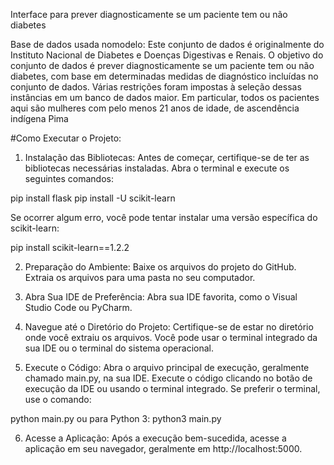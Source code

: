 Interface para prever diagnosticamente se um paciente tem ou não diabetes

Base de dados usada nomodelo: Este conjunto de dados é originalmente do Instituto Nacional de Diabetes e Doenças Digestivas e Renais. O objetivo do conjunto de dados é prever diagnosticamente se um paciente tem ou não diabetes, com base em determinadas medidas de diagnóstico incluídas no conjunto de dados. Várias restrições foram impostas à seleção dessas instâncias em um banco de dados maior. Em particular, todos os pacientes aqui são mulheres com pelo menos 21 anos de idade, de ascendência indígena Pima

#Como Executar o Projeto:
1. Instalação das Bibliotecas:
Antes de começar, certifique-se de ter as bibliotecas necessárias instaladas. Abra o terminal e execute os seguintes comandos:

pip install flask
pip install -U scikit-learn

Se ocorrer algum erro, você pode tentar instalar uma versão específica do scikit-learn:

pip install scikit-learn==1.2.2

2. Preparação do Ambiente:
Baixe os arquivos do projeto do GitHub.
Extraia os arquivos para uma pasta no seu computador.

3. Abra Sua IDE de Preferência:
Abra sua IDE favorita, como o Visual Studio Code ou PyCharm.

4. Navegue até o Diretório do Projeto:
Certifique-se de estar no diretório onde você extraiu os arquivos. Você pode usar o terminal integrado da sua IDE ou o terminal do sistema operacional.

5. Execute o Código:
Abra o arquivo principal de execução, geralmente chamado main.py, na sua IDE.
Execute o código clicando no botão de execução da IDE ou usando o terminal integrado.
Se preferir o terminal, use o comando:

python main.py
ou para Python 3:
python3 main.py

6. Acesse a Aplicação:
Após a execução bem-sucedida, acesse a aplicação em seu navegador, geralmente em http://localhost:5000.








